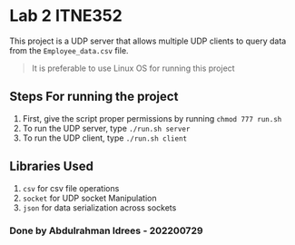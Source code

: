 # Lab 2 ITNE352

This project is a UDP server that allows multiple UDP clients to query data from the `Employee_data.csv` file.

> It is preferable to use Linux OS for running this project

## Steps For running the project

1. First, give the script proper permissions by running `chmod 777 run.sh`
2. To run the UDP server, type `./run.sh server`
3. To run the UDP client, type `./run.sh client`

## Libraries Used

1. `csv` for csv file operations
2. `socket` for UDP socket Manipulation
3. `json` for data serialization across sockets

### Done by Abdulrahman Idrees - 202200729
